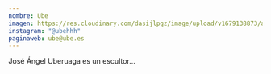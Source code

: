 ```yaml
---
nombre: Ube
imagen: https://res.cloudinary.com/dasijlpgz/image/upload/v1679138873/artistas/Carlos%20L%C3%B3pez%20de%20Ceballos/foto_negra.jpg
instagram: "@ubehhh"
paginaweb: ube@ube.es
---
```

José Ángel Uberuaga es un escultor...